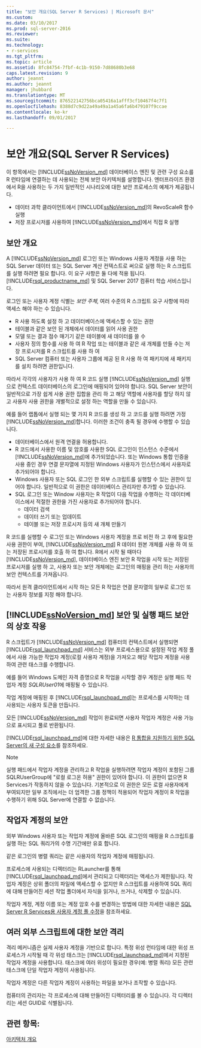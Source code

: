 ```yaml
---
title: "보안 개요(SQL Server R Services) | Microsoft 문서"
ms.custom: 
ms.date: 03/10/2017
ms.prod: sql-server-2016
ms.reviewer: 
ms.suite: 
ms.technology:
- r-services
ms.tgt_pltfrm: 
ms.topic: article
ms.assetid: 8fc84754-7fbf-4c1b-9150-7d88680b3e68
caps.latest.revision: 9
author: jeannt
ms.author: jeannt
manager: jhubbard
ms.translationtype: MT
ms.sourcegitcommit: 876522142756bca05416a1afff3cf10467f4c7f1
ms.openlocfilehash: 8388d7c9d22a49a49a1a45a6fa6b479107f9ccae
ms.contentlocale: ko-kr
ms.lasthandoff: 09/01/2017

---
```

# <a name="security-overview-sql-server-r-services"></a>보안 개요(SQL Server R Services)

이 항목에서는 [!INCLUDE[ssNoVersion_md](../../includes/ssnoversion-md.md)] 데이터베이스 엔진 및 관련 구성 요소를 R 런타임에 연결하는 데 사용되는 전체 보안 아키텍처를 설명합니다. 엔터프라이즈 환경에서 R을 사용하는 두 가지 일반적인 시나리오에 대한 보안 프로세스의 예제가 제공됩니다.

+ 데이터 과학 클라이언트에서 [!INCLUDE[ssNoVersion_md](../../includes/ssnoversion-md.md)]의 RevoScaleR 함수 실행
+ 저장 프로시저를 사용하여 [!INCLUDE[ssNoVersion_md](../../includes/ssnoversion-md.md)]에서 직접 R 실행

## <a name="security-overview"></a>보안 개요

A [!INCLUDE[ssNoVersion_md](../../includes/ssnoversion-md.md)] 로그인 또는 Windows 사용자 계정을 사용 하는 SQL Server 데이터 또는 SQL Server 계산 컨텍스트로 써으로 실행 하는 R 스크립트를 실행 하려면 필요 합니다. 이 요구 사항은 둘 다에 적용 됩니다. [!INCLUDE[rsql_productname_md](../../includes/rsql-productname-md.md)] 및 SQL Server 2017 컴퓨터 학습 서비스입니다. 

로그인 또는 사용자 계정 식별는 *보안 주체*, 여러 수준의 R 스크립트 요구 사항에 따라 액세스 해야 하는 수 있습니다.
+ R 사용 하도록 설정 하 고 데이터베이스에 액세스할 수 있는 권한
+ 테이블과 같은 보안 된 개체에서 데이터를 읽어 사용 권한
+ 모델 또는 결과 점수 매기기 같은 테이블에 새 데이터를 쓸 수
+ 사용자 정의 함수를 사용 하 여 R 작업 또는 테이블과 같은 새 개체를 만들 수는 저장 프로시저를 R 스크립트를 사용 하 여
+ SQL Server 컴퓨터 또는 사용자 그룹에 제공 된 R 사용 하 여 패키지에 새 패키지를 설치 하려면 권한입니다. 

따라서 각각의 사용자가 사용 하 여 R 코드 실행 [!INCLUDE[ssNoVersion_md](../../includes/ssnoversion-md.md)] 실행으로 컨텍스트 데이터베이스의 로그인에 매핑되어 있어야 합니다. SQL Server 보안이 일반적으로 가장 쉽게 사용 권한 집합을 관리 하 고 해당 역할에 사용자를 할당 하지 않고 사용자 사용 권한을 개별적으로 설정 하는 역할을 만들 수 있습니다. 

예를 들어 랩톱에서 실행 되는 몇 가지 R 코드를 생성 하 고 코드를 실행 하려면 가정 [!INCLUDE[ssNoVersion_md](../../includes/ssnoversion-md.md)]합니다. 이러한 조건이 충족 될 경우에 수행할 수 있습니다.

+ 데이터베이스에서 원격 연결을 허용합니다.
+ R 코드에서 사용한 이름 및 암호를 사용한 SQL 로그인이 인스턴스 수준에서 [!INCLUDE[ssNoVersion_md](../../includes/ssnoversion-md.md)]에 추가되었습니다. 또는 Windows 통합 인증을 사용 중인 경우 연결 문자열에 지정된 Windows 사용자가 인스턴스에서 사용자로 추가되어야 합니다.
+ Windows 사용자 또는 SQL 로그인 한 외부 스크립트를 실행할 수 있는 권한이 있어야 합니다. 일반적으로 이 권한은 데이터베이스 관리자만 추가할 수 있습니다.
+ SQL 로그인 또는 Window 사용자는 R 작업이 다음 작업을 수행하는 각 데이터베이스에서 적절한 권한을 가진 사용자로 추가되어야 합니다.
    + 데이터 검색
    + 데이터 쓰기 또는 업데이트 
    + 테이블 또는 저장 프로시저 등의 새 개체 만들기

R 코드를 실행할 수 로그인 또는 Windows 사용자 계정을 프로 비전 하 고 후에 필요한 사용 권한이 부여, [!INCLUDE[ssNoVersion_md](../../includes/ssnoversion-md.md)] R 데이터 원본 개체를 사용 하 여 또는 저장된 프로시저를 호출 하 여 합니다. R에서 시작 될 때마다 [!INCLUDE[ssNoVersion_md](../../includes/ssnoversion-md.md)], 데이터베이스 엔진 보안 R 작업을 시작 또는 저장된 프로시저를 실행 하 고, 사용자 또는 보안 개체에는 로그인의 매핑을 관리 하는 사용자의 보안 컨텍스트를 가져옵니다. 

따라서 원격 클라이언트에서 시작 하는 모든 R 작업은 연결 문자열의 일부로 로그인 또는 사용자 정보를 지정 해야 합니다.

## <a name="interaction-of-includessnoversionmdincludesssnoversion-mdmd-security-and-launchpad-security"></a>[!INCLUDE[ssNoVersion_md](../../includes/ssnoversion-md.md)] 보안 및 실행 패드 보안의 상호 작용

R 스크립트가 [!INCLUDE[ssNoVersion_md](../../includes/ssnoversion-md.md)] 컴퓨터의 컨텍스트에서 실행되면 [!INCLUDE[rsql_launchpad_md](../../includes/rsql-launchpad-md.md)] 서비스는 외부 프로세스용으로 설정된 작업 계정 풀에서 사용 가능한 작업자 계정(로컬 사용자 계정)을 가져오고 해당 작업자 계정을 사용하여 관련 태스크를 수행합니다. 

예를 들어 Windows 도메인 자격 증명으로 R 작업을 시작할 경우 계정은 실행 패드 작업자 계정 *SQLRUser01*에 매핑될 수 있습니다.

작업 계정에 매핑된 후 [!INCLUDE[rsql_launchpad_md](../../includes/rsql-launchpad-md.md)]는 프로세스를 시작하는 데 사용되는 사용자 토큰을 만듭니다. 

모든 [!INCLUDE[ssNoVersion_md](../../includes/ssnoversion-md.md)] 작업이 완료되면 사용자 작업자 계정은 사용 가능으로 표시되고 풀로 반환됩니다.

[!INCLUDE[rsql_launchpad_md](../../includes/rsql-launchpad-md.md)]에 대한 자세한 내용은 [R 통합을 지원하기 위한 SQL Server의 새 구성 요소](../../advanced-analytics/r-services/new-components-in-sql-server-to-support-r.md)를 참조하세요.

> [!NOTE]
실행 패드에서 작업자 계정을 관리하고 R 작업을 실행하려면 작업자 계정이 포함된 그룹 SQLRUserGroup에 "로컬 로그온 허용" 권한이 있어야 합니다. 이 권한이 없으면 R Services가 작동하지 않을 수 있습니다. 기본적으로 이 권한은 모든 로컬 사용자에게 부여되지만 일부 조직에서는 더 엄격한 그룹 정책이 적용되어 작업자 계정이 R 작업을 수행하기 위해 SQL Server에 연결할 수 없습니다.  

## <a name="security-of-worker-accounts"></a>작업자 계정의 보안

외부 Windows 사용자 또는 작업자 계정에 올바른 SQL 로그인의 매핑을 R 스크립트를 실행 하는 SQL 쿼리가의 수명 기간에만 유효 합니다. 

같은 로그인의 병렬 쿼리는 같은 사용자의 작업자 계정에 매핑됩니다.

프로세스에 사용되는 디렉터리는 RLauncher를 통해 [!INCLUDE[rsql_launchpad_md](../../includes/rsql-launchpad-md.md)]에서 관리되고 디렉터리는 액세스가 제한됩니다. 작업자 계정은 상위 폴더의 파일에 액세스할 수 없지만 R 스크립트를 사용하여 SQL 쿼리에 대해 만들어진 세션 작업 폴더에서 자식을 읽거나, 쓰거나, 삭제할 수 있습니다.

작업자 계정, 계정 이름 또는 계정 암호 수를 변경하는 방법에 대한 자세한 내용은 [SQL Server R Services용 사용자 계정 풀 수정](../../advanced-analytics/r-services/modify-the-user-account-pool-for-sql-server-r-services.md)을 참조하세요.


## <a name="security-isolation-for-multiple-external-scripts"></a>여러 외부 스크립트에 대한 보안 격리

격리 메커니즘은 실제 사용자 계정을 기반으로 합니다. 특정 위성 런타임에 대한 위성 프로세스가 시작될 때 각 위성 태스크는 [!INCLUDE[rsql_launchpad_md](../../includes/rsql-launchpad-md.md)]에서 지정된 작업자 계정을 사용합니다. 태스크에 여러 위성이 필요한 경우(예: 병렬 쿼리) 모든 관련 태스크에 단일 작업자 계정이 사용됩니다.

작업자 계정은 다른 작업자 계정이 사용하는 파일을 보거나 조작할 수 있습니다.
 
컴퓨터의 관리자는 각 프로세스에 대해 만들어진 디렉터리를 볼 수 있습니다. 각 디렉터리는 세션 GUID로 식별됩니다.

## <a name="see-also"></a>관련 항목:
[아키텍처 개요](../../advanced-analytics/r-services/architecture-overview-sql-server-r.md)

